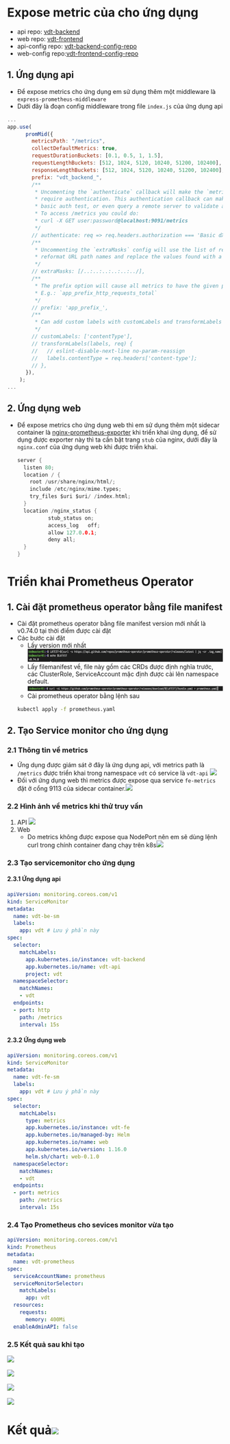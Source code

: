 # Expose metric của cho ứng dụng
- api repo: [vdt-backend](https://github.com/do-vdt-2024/vdt-backend)
- web repo: [vdt-frontend](https://github.com/do-vdt-2024/vdt-frontend)
- api-config repo: [vdt-backend-config-repo](https://github.com/do-vdt-2024/vdt-backend-config-repo)
- web-config repo:[vdt-frontend-config-repo](https://github.com/do-vdt-2024/vdt-frontend-config-repo)
## 1. Ứng dụng api
- Để expose metrics cho ứng dụng em sử dụng thêm một middleware là `express-prometheus-middleware`
- Dưới đây là đoạn config middleware trong file `index.js` của ứng dụng api
```js
...
app.use(
      promMid({
        metricsPath: "/metrics",
        collectDefaultMetrics: true,
        requestDurationBuckets: [0.1, 0.5, 1, 1.5],
        requestLengthBuckets: [512, 1024, 5120, 10240, 51200, 102400],
        responseLengthBuckets: [512, 1024, 5120, 10240, 51200, 102400],
        prefix: "vdt_backend_",
        /**
         * Uncomenting the `authenticate` callback will make the `metricsPath` route
         * require authentication. This authentication callback can make a simple
         * basic auth test, or even query a remote server to validate access.
         * To access /metrics you could do:
         * curl -X GET user:password@localhost:9091/metrics
         */
        // authenticate: req => req.headers.authorization === 'Basic dXNlcjpwYXNzd29yZA==',
        /**
         * Uncommenting the `extraMasks` config will use the list of regexes to
         * reformat URL path names and replace the values found with a placeholder value
         */
        // extraMasks: [/..:..:..:..:..:../],
        /**
         * The prefix option will cause all metrics to have the given prefix.
         * E.g.: `app_prefix_http_requests_total`
         */
        // prefix: 'app_prefix_',
        /**
         * Can add custom labels with customLabels and transformLabels options
         */
        // customLabels: ['contentType'],
        // transformLabels(labels, req) {
        //   // eslint-disable-next-line no-param-reassign
        //   labels.contentType = req.headers['content-type'];
        // },
      }),
    );
...
```
## 2. Ứng dụng web
- Để expose metrics cho ứng dụng web thì em sử dụng thêm một sidecar container là [nginx-prometheus-exporter](https://github.com/nginxinc/nginx-prometheus-exporter) khi triển khai ứng dụng, để sử dụng được exporter này thì ta cần bật trang `stub` của nginx, dưới đây là `nginx.conf` của ứng dụng web khi được triển khai.
	```c
	server {
	  listen 80;
	  location / {
	    root /usr/share/nginx/html/;
	    include /etc/nginx/mime.types;
	    try_files $uri $uri/ /index.html;
	  }
	  location /nginx_status {
	          stub_status on;
	          access_log   off;
	          allow 127.0.0.1;
	          deny all;
	  }
	}
	```
# Triển khai Prometheus Operator
## 1. Cài đặt prometheus operator bằng file manifest
- Cài đặt prometheus operator bằng file manifest version mới nhất là v0.74.0 tại thời điểm được cài đặt
- Các bước cài đặt
	- Lấy version mới nhất ![](../../attachs/Pasted%20image%2020240607230314.png)
	- Lấy filemanifest về, file này gồm các CRDs được định nghĩa trước, các ClusterRole, ServiceAccount mặc định được cài lên namespace default.![](../../attachs/Pasted%20image%2020240607230435.png)
	- Cài prometheus operator bằng lệnh sau
	```bash
	kubectl apply -f prometheus.yaml
	```
	
## 2. Tạo Service monitor cho ứng dụng
### 2.1 Thông tin về metrics
- Ứng dụng được giám sát ở đây là ứng dụng api, với metrics path là `/metrics` được triển khai trong namespace `vdt` có service là `vdt-api` ![](attachs/Pasted%20image%2020240611160441.png)
- Đối với ứng dụng web thì metrics được expose qua service `fe-metrics` đặt ở cổng 9113 của sidecar container.![](attachs/Pasted%20image%2020240611160441.png)
### 2.2 Hình ảnh về metrics khi thử truy vấn
1. API
	![](attachs/Pasted%20image%2020240611160707.png)
2. Web
	- Do metrics không được expose qua NodePort nên em sẽ dùng lệnh curl trong chính container đang chạy trên k8s![](attachs/Pasted%20image%2020240611160817.png)
### 2.3 Tạo servicemonitor cho ứng dụng
#### 2.3.1 Ứng dụng api
```yaml
apiVersion: monitoring.coreos.com/v1
kind: ServiceMonitor
metadata:
  name: vdt-be-sm
  labels:
    app: vdt # Lưu ý phần này
spec:
  selector:
    matchLabels:
      app.kubernetes.io/instance: vdt-backend
      app.kubernetes.io/name: vdt-api
      project: vdt
  namespaceSelector:
    matchNames:
    - vdt
  endpoints:
  - port: http
    path: /metrics
    interval: 15s
```
#### 2.3.2 Ứng dụng web
```yaml
apiVersion: monitoring.coreos.com/v1
kind: ServiceMonitor
metadata:
  name: vdt-fe-sm
  labels:
    app: vdt # Lưu ý phần này
spec:
  selector:
    matchLabels:
      type: metrics
      app.kubernetes.io/instance: vdt-fe
      app.kubernetes.io/managed-by: Helm
      app.kubernetes.io/name: web
      app.kubernetes.io/version: 1.16.0
      helm.sh/chart: web-0.1.0
  namespaceSelector:
    matchNames:
    - vdt
  endpoints:
  - port: metrics
    path: /metrics
    interval: 15s
```
### 2.4 Tạo Prometheus cho sevices monitor vừa tạo
```yaml
apiVersion: monitoring.coreos.com/v1
kind: Prometheus
metadata:
  name: vdt-prometheus
spec:
  serviceAccountName: prometheus
  serviceMonitorSelector:
    matchLabels:
      app: vdt
  resources:
    requests:
      memory: 400Mi
  enableAdminAPI: false
```
### 2.5 Kết quả sau khi tạo
![](attachs/Pasted%20image%2020240611225958.png)

![](attachs/Pasted%20image%2020240611230035.png)

![](attachs/Pasted%20image%2020240611230049.png)

![](attachs/lastupdate.png)
# Kết quả![](attachs/Pasted%20image%2020240611160219.png)


